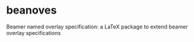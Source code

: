 # beanoves
Beamer named overlay specification: a LaTeX package to extend beamer overlay specifications
